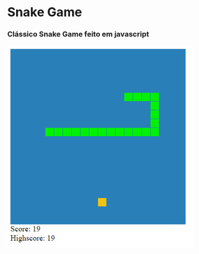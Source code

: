 # Snake Game

### Clássico Snake Game feito em javascript


![Snake Game](https://github.com/IzaacBaptista/snake-game-js/blob/master/snake.png?raw=true)